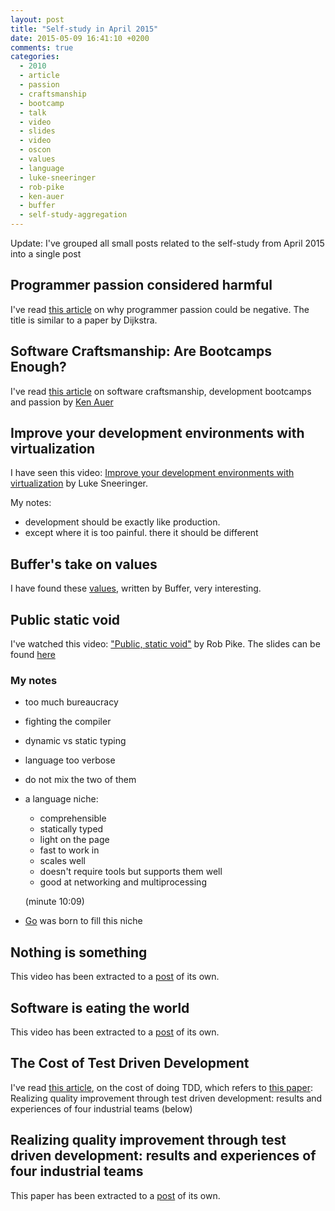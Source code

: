 ```yaml
---
layout: post
title: "Self-study in April 2015"
date: 2015-05-09 16:41:10 +0200
comments: true
categories: 
  - 2010
  - article
  - passion
  - craftsmanship
  - bootcamp
  - talk
  - video
  - slides
  - video
  - oscon
  - values
  - language
  - luke-sneeringer
  - rob-pike
  - ken-auer
  - buffer
  - self-study-aggregation
---
```


Update: I've grouped all small posts related to the self-study from April 2015
into a single post


## Programmer passion considered harmful

I've read [this article][article-passion] on why programmer passion could be negative. The title is similar to a paper by Dijkstra. 


[article-passion]: https://medium.com/on-coding/programmer-passion-considered-harmful-5c5d4e3a9b28


## Software Craftsmanship: Are Bootcamps Enough?

I've read [this article][article-craft] on software craftsmanship, development bootcamps and passion by [Ken Auer][author]


[article-craft]: https://www.coursereport.com/blog/software-craftsmanship-are-bootcamps-enough
[author]: https://twitter.com/kauerrolemodel


## Improve your development environments with virtualization

I have seen this video: [Improve your development environments with virtualization][video-environments-virtualization] by Luke Sneeringer.

My notes:

  * development should be exactly like production.
  * except where it is too painful. there it should be different

[video-environments-virtualization]: https://www.youtube.com/watch?v=Dg_vPMnC7_k&feature=youtu.be

## Buffer's take on values

I have found these [values][values-buffer], written by Buffer, very interesting.

[values-buffer]: http://www.slideshare.net/Bufferapp/buffer-culture-04

## Public static void

I've watched this video: ["Public, static void"][video-pbs] by Rob Pike. The slides can be found [here][slides-pbs]

### My notes

* too much bureaucracy
* fighting the compiler
* dynamic vs static typing
* language too verbose 
* do not mix the two of them

* a language niche:

  * comprehensible
  * statically typed
  * light on the page
  * fast to work in
  * scales well
  * doesn't require tools but supports them well
  * good at networking and multiprocessing
  
  (minute 10:09)​

* [Go][golang] was born to fill this niche

[video-pbs]: https://www.youtube.com/watch?v=5kj5ApnhPAE
[slides-pbs]: http://www.oscon.com/oscon2010/public/schedule/detail/13423
[golang]: http://golang.org

## Nothing is something

This video has been extracted to a [post][nothing-is-something] of its own.

[nothing-is-something]: ../../../../2015/05/04/video-nothing-is-something/

## Software is eating the world

This video has been extracted to a [post][eating-the-world] of its own.

[eating-the-world]: ../../../../2015/05/10/talk-software-is-eating-the-world/

## The Cost of Test Driven Development

I've read [this article](http://blog.typemock.com/2009/03/the-cost-of-test-driven-development.html), on the cost of doing TDD, which refers to [this paper][nagappan-tdd]: Realizing quality improvement through test driven development: results and experiences of four industrial teams (below)

[nagappan-tdd]: http://www.msr-waypoint.net/en-us/groups/ese/nagappan_tdd.pdf

## Realizing quality improvement through test driven development: results and experiences of four industrial teams

This paper has been extracted to a [post][tdd-in-industrial-teams] of its own.

[tdd-in-industrial-teams]: ../../../../2015/05/12/paper-tdd-in-industrial-teams/
